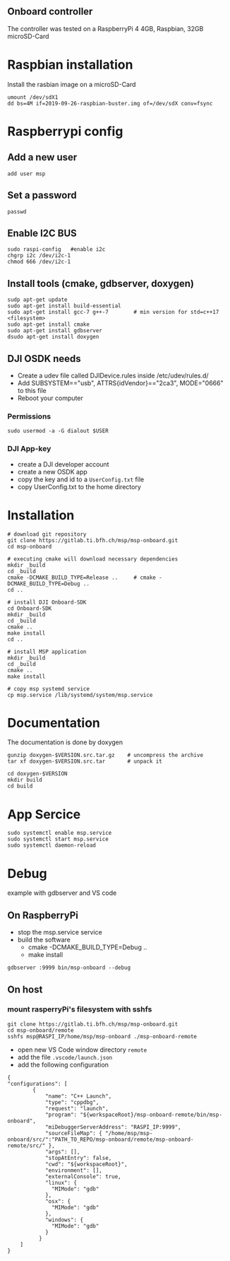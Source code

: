 ## Onboard controller

The controller was tested on a RaspberryPi 4 4GB, Raspbian, 32GB microSD-Card

# Raspbian installation
Install the rasbian image on a microSD-Card
```
umount /dev/sdX1
dd bs=4M if=2019-09-26-raspbian-buster.img of=/dev/sdX conv=fsync
```

# Raspberrypi config

## Add a new user
```
add user msp
```

## Set a password
```
passwd
```

## Enable I2C BUS
```
sudo raspi-config   #enable i2c
chgrp i2c /dev/i2c-1
chmod 666 /dev/i2c-1
```

## Install tools (cmake, gdbserver, doxygen)
```
sudp apt-get update
sudo apt-get install build-essential
sudo apt-get install gcc-7 g++-7        # min version for std=c++17 <filesystem>      
sudo apt-get install cmake
sudo apt-get install gdbserver
dsudo apt-get install doxygen
```

## DJI OSDK needs 
- Create a udev file called DJIDevice.rules inside /etc/udev/rules.d/
- Add SUBSYSTEM=="usb", ATTRS{idVendor}=="2ca3", MODE="0666" to this file
- Reboot your computer

### Permissions
```
sudo usermod -a -G dialout $USER
```
### DJI App-key
- create a DJI developer account
- create a new OSDK app
- copy the key and id to a `UserConfig.txt` file
- copy UserConfig.txt to the home directory


# Installation
```
# download git repository
git clone https://gitlab.ti.bfh.ch/msp/msp-onboard.git
cd msp-onboard

# executing cmake will download necessary dependencies
mkdir _build
cd _build
cmake -DCMAKE_BUILD_TYPE=Release ..     # cmake -DCMAKE_BUILD_TYPE=Debug .. 
cd ..

# install DJI Onboard-SDK
cd Onboard-SDK
mkdir _build
cd _build
cmake ..
make install
cd ..

# install MSP application
mkdir _build
cd _build
cmake ..
make install

# copy msp systemd service
cp msp.service /lib/systemd/system/msp.service
```


# Documentation
The documentation is done by doxygen
```
gunzip doxygen-$VERSION.src.tar.gz    # uncompress the archive
tar xf doxygen-$VERSION.src.tar       # unpack it

cd doxygen-$VERSION
mkdir build
cd build

```

# App Sercice
```
sudo systemctl enable msp.service
sudo systemctl start msp.service
sudo systemctl daemon-reload
```

# Debug 
example with gdbserver and VS code

## On RaspberryPi
- stop the msp.service service
- build the software 
    - cmake -DCMAKE_BUILD_TYPE=Debug ..
    - make install

```
gdbserver :9999 bin/msp-onboard --debug
```

## On host
### mount rasperryPi's filesystem with sshfs

```
git clone https://gitlab.ti.bfh.ch/msp/msp-onboard.git
cd msp-onboard/remote
sshfs msp@RASPI_IP/home/msp/msp-onboard ./msp-onboard-remote
```
- open new VS Code window directory `remote`
- add the file `.vscode/launch.json`
- add the following configuration

```
{
"configurations": [    
        {
            "name": "C++ Launch",
            "type": "cppdbg",
            "request": "launch",
            "program": "${workspaceRoot}/msp-onboard-remote/bin/msp-onboard",
            "miDebuggerServerAddress": "RASPI_IP:9999",
            "sourceFileMap": { "/home/msp/msp-onboard/src/":"PATH_TO_REPO/msp-onboard/remote/msp-onboard-remote/src/" },
            "args": [],
            "stopAtEntry": false,
            "cwd": "${workspaceRoot}",
            "environment": [],
            "externalConsole": true,
            "linux": {
              "MIMode": "gdb"
            },
            "osx": {
              "MIMode": "gdb"
            },
            "windows": {
              "MIMode": "gdb"
            }
          }
    ]
}
```





